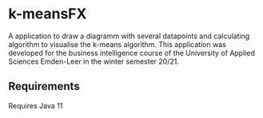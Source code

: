 # k-meansFX
A application to draw a diagramm with several datapoints and calculating algorithm to visualise the k-means algorithm.
This application was developed for the business intelligence course of the University of Applied Sciences Emden-Leer in the winter semester 20/21.

## Requirements
Requires Java 11





